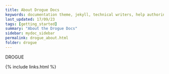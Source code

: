 ```yaml
---
title: About Drogue Docs
keywords: documentation theme, jekyll, technical writers, help authoring tools, hat replacements
last_updated: 17/09/23
tags: [getting_started]
summary: "About the Drogue Docs"
sidebar: mydoc_sidebar
permalink: drogue_about.html
folder: drogue
---
```


DROGUE

{% include links.html %}
